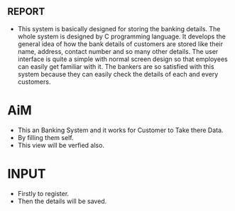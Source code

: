 
## REPORT

* This system is basically designed for storing the banking details. The whole system is designed by C programming language. It develops the general idea of how the bank details of customers are stored like their name, address, contact number and so many other details. The user interface is quite a simple with normal screen design so that employees can easily get familiar with it. The bankers are so satisfied with this system because they can easily check the details of each and every customers.

# AiM
* This an Banking System and it works for Customer to Take there Data.
 * By filling them self.
 * This view will be verfied also.

 # INPUT 
 * Firstly to register.
 * Then the details will be saved.

# 